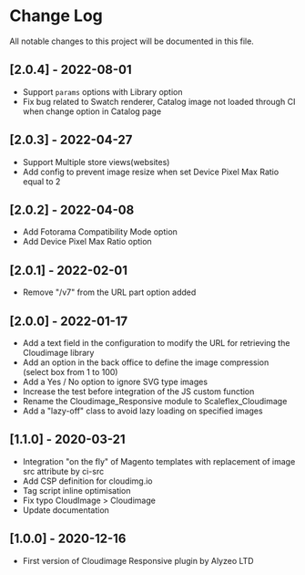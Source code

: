 # Change Log

All notable changes to this project will be documented in this file.

## [2.0.4] - 2022-08-01

* Support ```params``` options with Library option 
* Fix bug related to Swatch renderer, Catalog image not loaded through CI when change option in Catalog page

## [2.0.3] - 2022-04-27

* Support Multiple store views(websites)
* Add config to prevent image resize when set Device Pixel Max Ratio equal to 2

## [2.0.2] - 2022-04-08

* Add Fotorama Compatibility Mode option
* Add Device Pixel Max Ratio option

## [2.0.1] - 2022-02-01

* Remove "/v7" from the URL part option added

## [2.0.0] - 2022-01-17

  * Add a text field in the configuration to modify the URL for retrieving the Cloudimage library
  * Add an option in the back office to define the image compression (select box from 1 to 100)
  * Add a Yes / No option to ignore SVG type images
  * Increase the test before integration of the JS custom function
  * Rename the Cloudimage_Responsive module to Scaleflex_Cloudimage
  * Add a "lazy-off" class to avoid lazy loading on specified images

## [1.1.0] - 2020-03-21

  * Integration "on the fly" of Magento templates with replacement of image src attribute by ci-src
  * Add CSP definition for cloudimg.io
  * Tag script inline optimisation
  * Fix typo CloudImage > Cloudimage
  * Update documentation

## [1.0.0] - 2020-12-16

  * First version of Cloudimage Responsive plugin by Alyzeo LTD
  
